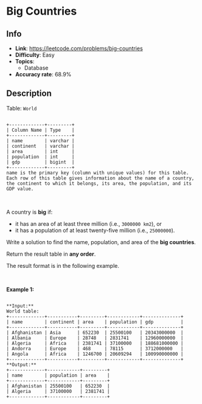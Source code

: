 # Big Countries

## Info  
- **Link**: https://leetcode.com/problems/big-countries
- **Difficulty**: Easy  
- **Topics**:   
    - Database
- **Accuracy rate**: 68.9%  

## Description  
    
Table: `World`



```

+-------------+---------+
| Column Name | Type    |
+-------------+---------+
| name        | varchar |
| continent   | varchar |
| area        | int     |
| population  | int     |
| gdp         | bigint  |
+-------------+---------+
name is the primary key (column with unique values) for this table.
Each row of this table gives information about the name of a country, the continent to which it belongs, its area, the population, and its GDP value.

```

 


A country is **big** if:


* it has an area of at least three million (i.e., `3000000 km2`), or
* it has a population of at least twenty-five million (i.e., `25000000`).


Write a solution to find the name, population, and area of the **big countries**.


Return the result table in **any order**.


The result format is in the following example.


 


**Example 1:**



```

**Input:** 
World table:
+-------------+-----------+---------+------------+--------------+
| name        | continent | area    | population | gdp          |
+-------------+-----------+---------+------------+--------------+
| Afghanistan | Asia      | 652230  | 25500100   | 20343000000  |
| Albania     | Europe    | 28748   | 2831741    | 12960000000  |
| Algeria     | Africa    | 2381741 | 37100000   | 188681000000 |
| Andorra     | Europe    | 468     | 78115      | 3712000000   |
| Angola      | Africa    | 1246700 | 20609294   | 100990000000 |
+-------------+-----------+---------+------------+--------------+
**Output:** 
+-------------+------------+---------+
| name        | population | area    |
+-------------+------------+---------+
| Afghanistan | 25500100   | 652230  |
| Algeria     | 37100000   | 2381741 |
+-------------+------------+---------+

```

  
    